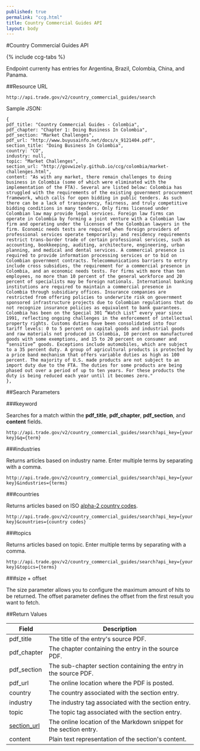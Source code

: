 ```yaml
---
published: true
permalink: "ccg.html"
title: Country Commercial Guides API
layout: body
---
```


#Country Commercial Guides API

{% include ccg-tabs %}

Endpoint currenty has entries for Argentina, Brazil, Colombia, China, and Panama.

##Resource URL

    http://api.trade.gov/v2/country_commercial_guides/search
    
Sample JSON:

	{
	pdf_title: "Country Commercial Guides - Colombia",
	pdf_chapter: "Chapter 1: Doing Business In Colombia",
	pdf_section: "Market Challenges",
	pdf_url: "http://www.buyusainfo.net/docs/x_9121404.pdf",
	section_title: "Doing Business In Colombia",
	country: "CO",
	industry: null,
	topic: "Market Challenges",
	section_url: "http://govwizely.github.io/ccg/colombia/market-challenges.html",
	content: "As with any market, there remain challenges to doing business in Colombia (some of which were eliminated with the implementation of the FTA). Several are listed below: Colombia has struggled with the requirements of the existing government procurement framework, which calls for open bidding in public tenders. As such there can be a lack of transparency, fairness, and truly competitive bidding conditions in many tenders. Only firms licensed under Colombian law may provide legal services. Foreign law firms can operate in Colombia by forming a joint venture with a Colombian law firm and operating under the licenses of the Colombian lawyers in the firm. Economic needs tests are required when foreign providers of professional services operate temporarily; and residency requirements restrict trans-border trade of certain professional services, such as accounting, bookkeeping, auditing, architecture, engineering, urban planning, and medical and dental services. A commercial presence is required to provide information processing services or to bid on Colombian government contracts. Telecommunications barriers to entry include cross subsidies, the requirement for a commercial presence in Colombia, and an economic needs tests. For firms with more than ten employees, no more than 10 percent of the general workforce and 20 percent of specialists may be foreign nationals. International banking institutions are required to maintain a commercial presence in Colombia through subsidiary offices. Insurance companies are restricted from offering policies to underwrite risk on government sponsored infrastructure projects due to Colombian regulations that do not recognize insurance policies as equivalent to bank guarantees. Colombia has been on the Special 301 “Watch List” every year since 1991, reflecting ongoing challenges in the enforcement of intellectual property rights. Customs duties have been consolidated into four tariff levels: 0 to 5 percent on capital goods and industrial goods and raw materials not produced in Colombia, 10 percent on manufactured goods with some exemptions, and 15 to 20 percent on consumer and “sensitive” goods. Exceptions include automobiles, which are subject to a 35 percent duty. A group of agricultural products is protected by a price band mechanism that offers variable duties as high as 100 percent. The majority of U.S. made products are not subject to an import duty due to the FTA. The duties for some products are being phased out over a period of up to ten years. For these products the duty is being reduced each year until it becomes zero."
	},

##Search Parameters

###keyword

Searches for a match within the **pdf_title**, **pdf_chapter**, **pdf_section**, and **content** fields.

    http://api.trade.gov/v2/country_commercial_guides/search?api_key={your key}&q={term}

<!---        
**_Example_**

[http://api.trade.gov/v2/country_commercial_guides/search?q=colombia investment](http://api.trade.gov/v2/country_commercial_guides/search?q=colombia investment)
-->

###industries

Returns articles based on industry name.  Enter multiple terms by separating with a comma.

    http://api.trade.gov/v2/country_commercial_guides/search?api_key={your key}&industries={terms}

<!---        
**_Example_**

[http://api.trade.gov/v2/country_commercial_guides/search?industries=Automotive,Education](http://api.trade.gov/v2/country_commercial_guides/search?industries=Automotive,Education)
-->

###countries

Returns articles based on ISO [alpha-2 country codes](http://www.iso.org/iso/home/standards/country_codes/country_names_and_code_elements.htm).

    http://api.trade.gov/v2/country_commercial_guides/search?api_key={your key}&countries={country codes}

<!---        
**_Example_**

[http://api.trade.gov/v2/country_commercial_guides/search?countries=CO,PA](http://api.trade.gov/v2/country_commercial_guides/search?countries=CO,PA)
-->

###topics

Returns articles based on topic.  Enter multiple terms by separating with a comma.

    http://api.trade.gov/v2/country_commercial_guides/search?api_key={your key}&topics={terms}

<!---        
**_Example_**

[http://api.trade.gov/v2/country_commercial_guides/search?topics=Market Overview](http://api.trade.gov/v2/country_commercial_guides/search?topics=Market Overview)
-->

###size + offset

The size parameter allows you to configure the maximum amount of hits to be returned. The offset parameter defines the offset from the first result you want to fetch.

<!---        
**_Example_**

[http://api.trade.gov/v2/country_commercial_guides/search?countries=CO&size=1&offset=1](http://api.trade.gov/v2/country_commercial_guides/search?countries=CO&size=1&offset=1)
-->

##Return Values

| Field              | Description                             |
| ------------------ | --------------------------------------- |
| pdf_title                 | The title of the entry's source PDF.           |
| pdf_chapter        	 | The chapter containing the entry in the source PDF. |
| pdf_section             | The sub-chapter section containing the entry in the source PDF. |
| pdf_url       | The online location where the PDF is posted.  |
| country          | The country associated with the section entry.  |
| industry          | The industry tag associated with the section entry.         |
| topic             | The topic tag associated with the section entry.    |
| [section_url](http://govwizely.github.io/ccg/colombia/market-challenges.html)          | The online location of the Markdown snippet for the section entry.  |
| content           | Plain text representation of the section's content.  |